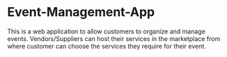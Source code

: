 # Event-Management-App

This is a web application to allow customers to organize and manage events. Vendors/Suppliers can host their services in the marketplace from where customer can choose the services they require for their event.
